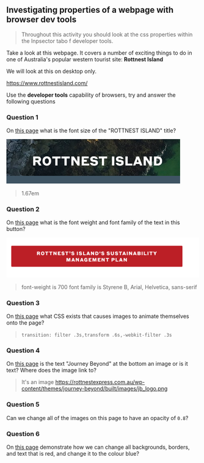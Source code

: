 ## Investigating properties of a webpage with browser dev tools

> Throughout this activity you should look at the css properties within the Inpsector tabo f developer tools.

Take a look at this webpage. It covers a number of exciting things to do in one of Australia's popular western tourist site: **Rottnest Island**

We will look at this on desktop only.

https://www.rottnestisland.com/

Use the **developer tools** capability of browsers, try and answer the following questions

### Question 1

On [this page](https://rottnestexpress.com.au/rottnest-island/) what is the font size of the "ROTTNEST ISLAND" title?

![](./images/q1.png)

> 1.67em

### Question 2

On [this page](https://rottnestexpress.com.au/rottnest-island/) what is the font weight and font family of the text in this button?

![](./images/q2.png)

> font-weight is 700
> font family is Styrene B, Arial, Helvetica, sans-serif

### Question 3

On [this page](https://rottnestexpress.com.au/rottnest-island/) what CSS exists that causes images to animate themselves onto the page?

> `transition: filter .3s,transform .6s,-webkit-filter .3s`

### Question 4

On [this page](https://rottnestexpress.com.au/rottnest-island/) is the text "Journey Beyond" at the bottom an image or is it text? Where does the image link to?

> It's an image
> https://rottnestexpress.com.au/wp-content/themes/journey-beyond/built/images/jb_logo.png

### Question 5

Can we change all of the images on this page to have an opacity of `0.8`?

### Question 6

On [this page](https://rottnestexpress.com.au/rottnest-island/) demonstrate how we can change all backgrounds, borders, and text that is red, and change it to the colour blue?
